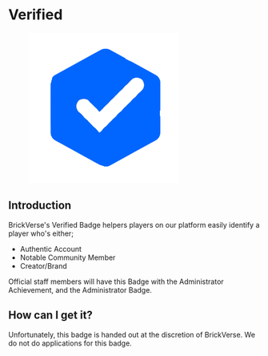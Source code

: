 # Verified

<figure><img src="../../../.gitbook/assets/image (2).png" alt=""><figcaption></figcaption></figure>

## Introduction

BrickVerse's Verified Badge helpers players on our platform easily identify a player who's either;

* Authentic Account
* Notable Community Member
* Creator/Brand

Official staff members will have this Badge with the Administrator Achievement, and the Administrator Badge.

## How can I get it?

Unfortunately, this badge is handed out at the discretion of BrickVerse. We do not do applications for this badge.
